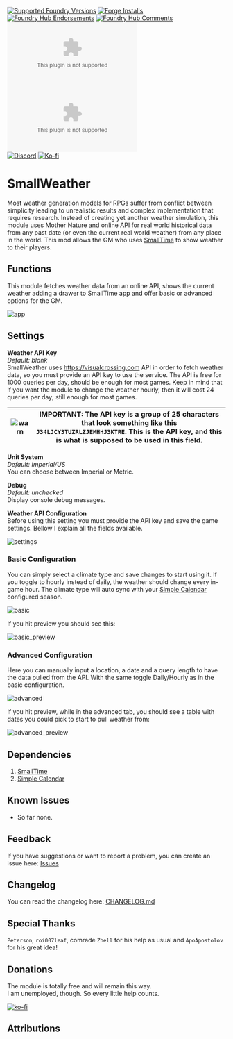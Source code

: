 [![Supported Foundry Versions](https://img.shields.io/endpoint?url=https://foundryshields.com/version?url=https://github.com/LeafWulf/smallweather/releases/latest/download/module.json)](https://foundryvtt.com/packages/smallweather) [![Forge Installs](https://img.shields.io/badge/dynamic/json?label=Forge%20Installs&query=package.installs&suffix=%25&url=https%3A%2F%2Fforge-vtt.com%2Fapi%2Fbazaar%2Fpackage%2Fsmallweather&colorB=4aa94a)](https://forge-vtt.com/bazaar#sort=updated&package=smallweather)  
[![Foundry Hub Endorsements](https://img.shields.io/endpoint?logoColor=white&url=https%3A%2F%2Fwww.foundryvtt-hub.com%2Fwp-json%2Fhubapi%2Fv1%2Fpackage%2Fsmallweather%2Fshield%2Fendorsements)](https://www.foundryvtt-hub.com/package/smallweather/)
[![Foundry Hub Comments](https://img.shields.io/endpoint?logoColor=white&url=https%3A%2F%2Fwww.foundryvtt-hub.com%2Fwp-json%2Fhubapi%2Fv1%2Fpackage%2Fsmallweather%2Fshield%2Fcomments)](https://www.foundryvtt-hub.com/package/smallweather/)  
[![Latest Downloads](https://img.shields.io/github/downloads/LeafWulf/smallweather/latest/module.zip?color=blue&label=latest%20downloads)](https://github.com/LeafWulf/smallweather/releases/latest) [![Total Downloads](https://img.shields.io/github/downloads/LeafWulf/smallweather/module.zip?color=blue&label=total%20downloads)](https://github.com/LeafWulf/smallweather/releases)  
[![Discord](https://dcbadge.vercel.app/api/shield/219289132235489280?style=flat)](https://discordapp.com/users/219289132235489280) [![Ko-fi](https://img.shields.io/badge/Ko--fi-winterwulf-ff5e5b?logo=kofi&logoColor=white&)](https://ko-fi.com/winterwulf)

# SmallWeather
Most weather generation models for RPGs suffer from conflict between simplicity leading to unrealistic results and complex implementation that requires research. Instead of creating yet another weather simulation, this module uses Mother Nature and online API for real world historical data from any past date (or even the current real world weather) from any place in the world. This mod allows the GM who uses [SmallTime](https://foundryvtt.com/packages/smalltime) to show weather to their players.

## Functions
This module fetches weather data from an online API, shows the current weather adding a drawer to SmallTime app and offer basic or advanced options for the GM. 

![app](readme/app.gif)

## Settings
**Weather API Key**  
*Default: blank*  
SmallWeather uses https://visualcrossing.com API in order to fetch weather data, so you must provide an API key to use the service. The API is free for 1000 queries per day, should be enough for most games. Keep in mind that if you want the module to change the weather hourly, then it will cost 24 queries per day; still enough for most games.  

|![warn](images/error.svg) | IMPORTANT: The API key is a group of 25 characters that look something like this `J34LJCY3TUZRLZJEMHHJ3KTRE`. This is the API key, and this is what is supposed to be used in this field. |
|--|--|

**Unit System**  
*Default: Imperial/US*  
You can choose between Imperial or Metric.  

**Debug**  
*Default: unchecked*  
Display console debug messages.  

**Weather API Configuration**  
Before using this setting you must provide the API key and save the game settings. Bellow I explain all the fields available.  

![settings](readme/settings.png)

### Basic Configuration
You can simply select a climate type and save changes to start using it.
If you toggle to hourly instead of daily, the weather should change every in-game hour. The climate type will auto sync with your [Simple Calendar](https://foundryvtt.com/packages/foundryvtt-simple-calendar) configured season.

![basic](readme/basic.png)

If you hit preview you should see this:

![basic_preview](readme/basic_preview.png)

### Advanced Configuration
Here you can manually input a location, a date and a query length to have the data pulled from the API. With the same toggle Daily/Hourly as in the basic configuration.  

![advanced](readme/advanced.png)

If you hit preview, while in the advanced tab, you should see a table with dates you could pick to start to pull weather from:

![advanced_preview](readme/advanced-preview.png)

## Dependencies  
1. [SmallTime](https://foundryvtt.com/packages/smalltime)
2. [Simple Calendar](https://foundryvtt.com/packages/foundryvtt-simple-calendar)

## Known Issues  
- So far none.

## Feedback
If you have suggestions or want to report a problem, you can create an issue here: [Issues](../../issues)

## Changelog
You can read the changelog here: [CHANGELOG.md](/CHANGELOG.md)

## Special Thanks
`Peterson`, `roi007leaf`, comrade `Zhell` for his help as usual and `ApoApostolov` for his great idea!

## Donations
The module is totally free and will remain this way.  
I am unemployed, though. So every little help counts.

[![ko-fi](https://ko-fi.com/img/githubbutton_sm.svg)](https://ko-fi.com/winterwulf)

## Attributions

